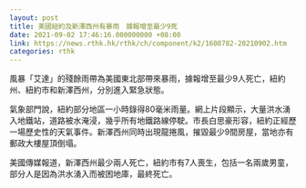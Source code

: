 ```yaml
---
layout: post
title: 美國紐約及新澤西州有暴雨　據報增至最少9死
date: 2021-09-02 17:46:16.000000000 +08:00
link: https://news.rthk.hk/rthk/ch/component/k2/1608782-20210902.htm
categories: rthk
---
```


風暴「艾達」的殘餘雨帶為美國東北部帶來暴雨，據報增至最少9人死亡，紐約州、紐約市和新澤西州，分別進入緊急狀態。

氣象部門說，紐約部分地區一小時錄得80毫米雨量。網上片段顯示，大量洪水湧入地鐵站，道路被水淹浸，幾乎所有地鐵路線停駛。市長白思豪形容，紐約正經歷一場歷史性的天氣事件。新澤西州同時出現龍捲風，摧毀最少9間房屋，當地亦有郵政大樓屋頂倒塌。

美國傳媒報道，新澤西州最少兩人死亡，紐約市有7人喪生，包括一名兩歲男童，部分人是因為洪水湧入而被困地庫，最終死亡。
